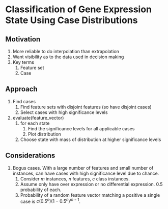 # Classification of Gene Expression State Using Case Distributions
## Motivation
1. More reliable to do interpolation than extrapolation
2. Want visibility as to the data used in decision making
3. Key terms
   1. Feature set
   2. Case

## Approach
1. Find cases
   1. Find feature sets with disjoint features (so have disjoint cases)
   2. Select cases with high significance levels
1. evaluate(feature_vector)
   1. for each state
      1. Find the significance levels for all applicable cases
      1. Plot distribution
   1. Choose state with mass of distribution at higher significance levels

## Considerations
1. Bogus cases. With a large number of features and small number of instances, can have cases with high significance level due to chance.
   1. Consider $m$ instances, $n$ features, $c$ class instances.
   2. Assume only have over expression or no differential expression. 0.5 probability of each.
   3. Probability of a random feature vector matching a positive a single case is $c(0.5^n)(1-0.5^n)^{m-1}$.